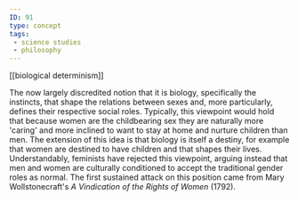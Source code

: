 ```yaml
---
ID: 91
type: concept
tags: 
 - science studies
 - philosophy
---
```


[[biological determinism]]

 The
now largely discredited notion that it is biology, specifically the
instincts, that shape the relations between sexes and, more
particularly, defines their respective social roles. Typically, this
viewpoint would hold that because women are the childbearing sex they
are naturally more 'caring' and more inclined to want to stay at home
and nurture children than men. The extension of this idea is that
biology is itself a destiny, for example that women are destined to have
children and that shapes their lives. Understandably, feminists have
rejected this viewpoint, arguing instead that men and women are
culturally conditioned to accept the traditional gender roles as normal.
The first sustained attack on this position came from Mary
Wollstonecraft's *A Vindication of the Rights of Women* (1792).
